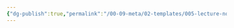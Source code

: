 ```yaml
---
{"dg-publish":true,"permalink":"/00-09-meta/02-templates/005-lecture-note-template/","tags":[" #meta/templates"]}
---
```


